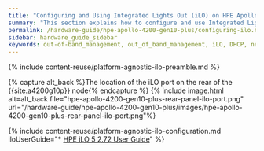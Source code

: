 ```yaml
---
title: "Configuring and Using Integrated Lights Out (iLO) on HPE Apollo 4200 Gen10 Plus Nodes"
summary: "This section explains how to configure and use Integrated Lights Out (iLO) on HPE Apollo 4200 Gen10 Plus nodes."
permalink: /hardware-guide/hpe-apollo-4200-gen10-plus/configuring-ilo.html
sidebar: hardware_guide_sidebar
keywords: out-of-band_management, out_of_band_management, iLO, DHCP, network, networking, LAN, ipmitool, HPE_Apollo_4200_Gen10_Plus, HPE, Apollo, 4200_Gen10_Plus
---
```


{% include content-reuse/platform-agnostic-ilo-preamble.md %}

{% capture alt_back %}The location of the iLO port on the rear of the {{site.a4200g10p}} node{% endcapture %}
{% include image.html alt=alt_back file="hpe-apollo-4200-gen10-plus-rear-panel-ilo-port.png" url="/hardware-guide/hpe-apollo-4200-gen10-plus/images/hpe-apollo-4200-gen10-plus-rear-panel-ilo-port.png"%}

{% include content-reuse/platform-agnostic-ilo-configuration.md iloUserGuide="* [HPE iLO 5 2.72 User Guide](https://support.hpe.com/hpesc/public/docDisplay?docId=a00105236en_us)" %}
